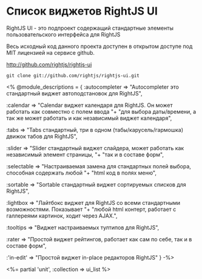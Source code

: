 # Список виджетов RightJS UI

RightJS UI - это подпроект содержащий стандартные элементы пользовательского интерфейса для RightJS

Весь исходный код данного проекта доступен в открытом доступе под MIT лицензией на сервисе github.

<http://github.com/rightjs/rightjs-ui>

`git clone git://github.com/rightjs/rightjs-ui.git`

<%
@module_descriptions = {
  :autocompleter => "Autocompleter это стандартный виджет автоподстановок для RightJS",
  
  :calendar      => "Calendar виджет календаря для RightJS. Он может работать как совместно с полем ввода "+
                    "для выбора даты/времени, а так же может работать и как независимый виджет календаря",
                    
  :tabs          => "Tabs стандартный, три в одном (табы/карусель/гармошка) движок табов для RightJS",
  
  :slider        => "Slider стандартный виджет слайдера, может работать как независимый элемент страницы, "+
                    "так и в составе форм",
                    
  :selectable    => "Настраиваемая замена для стандартных полей выбора, способная содержать любой "+
                    "html код в полях меню",
  
  :sortable      => "Sortable стандартный виджет сортируемых списков для RightJS",
  
  :lightbox      => "Лайтбокс виджет для RightJS со всеми стандартными возможностями. Показывает "+
                    "любой html контерт, работает с галлереями картинок, ходит через AJAX.",
                    
  :tooltips      => "Виджет настраиваемых тултипов для RightJS",
  
  :rater         => "Простой виджет рейтингов, работает как сам по себе, так и в составе форм",
  
  :'in-edit'     => "Простой виджет in-place редакторов RightJS"
}
-%>

<%= partial 'unit', :collection => ui_list %>